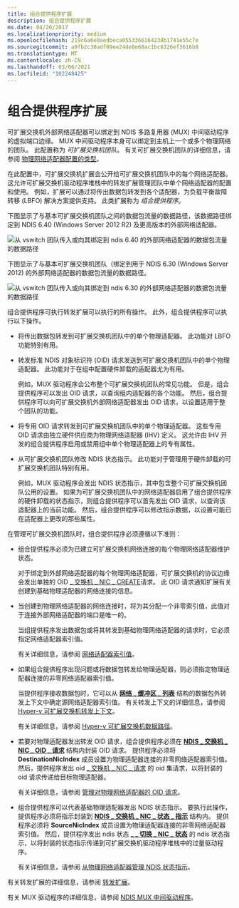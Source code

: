 ```yaml
---
title: 组合提供程序扩展
description: 组合提供程序扩展
ms.date: 04/20/2017
ms.localizationpriority: medium
ms.openlocfilehash: 219c6a6e0aedbeca0553366164238b1741e55c7e
ms.sourcegitcommit: a9fb2c30adf09ee24de8e68ac1bc6326ef3616b8
ms.translationtype: MT
ms.contentlocale: zh-CN
ms.lasthandoff: 03/06/2021
ms.locfileid: "102248425"
---
```

# <a name="teaming-provider-extensions"></a>组合提供程序扩展


可扩展交换机外部网络适配器可以绑定到 NDIS 多路复用器 (MUX) 中间驱动程序的虚拟端口边缘。 MUX 中间驱动程序本身可以绑定到主机上一个或多个物理网络的团队。 此配置称为 *可扩展交换机团队*。 有关可扩展交换机团队的详细信息，请参阅 [物理网络适配器配置的类型](types-of-physical-network-adapter-configurations.md)。

在此配置中，可扩展交换机扩展会公开给可扩展交换机团队中的每个网络适配器。 这允许可扩展交换机驱动程序堆栈中的转发扩展管理团队中单个网络适配器的配置和使用。 例如，扩展可以通过将传出数据包转发到各个适配器，为负载平衡故障转移 (LBFO) 解决方案提供支持。 此类扩展称为 *组合提供程序*。

下图显示了与基本可扩展交换机团队之间的数据包流量的数据路径，该数据路径绑定到 NDIS 6.40 (Windows Server 2012 R2) 及更高版本的外部网络适配器。

![从 vswitch 团队传入或向其绑定到 ndis 6.40 的外部网络适配器的数据包流量的数据路径](images/vswitchteam-ndis640.png)

下图显示了与基本可扩展交换机团队（绑定到用于 NDIS 6.30 (Windows Server 2012) 的外部网络适配器的数据包流量的数据路径。

![从 vswitch 团队传入或向其绑定到 ndis 6.30 的外部网络适配器的数据包流量的数据路径](images/vswitchteam.png)

组合提供程序可执行转发扩展可以执行的所有操作。 此外，组合提供程序可以执行以下操作。

-   将传出数据包转发到可扩展交换机团队中的单个物理适配器。 此功能对 LBFO 功能特别有用。

-   转发标准 NDIS 对象标识符 (OID) 请求发送到可扩展交换机团队中的单个物理适配器。 此功能对于在组中配置硬件卸载的适配器尤为有用。

    例如，MUX 驱动程序会公布整个可扩展交换机团队的常见功能。 但是，组合提供程序可以发出 OID 请求，以查询组内适配器的各个功能。 然后，组合提供程序可以向可扩展交换机外部网络适配器发出 OID 请求，以设置适用于整个团队的功能。

-   将专用 OID 请求转发到可扩展交换机团队中的单个物理适配器。 这些专用 OID 请求由独立硬件供应商为物理网络适配器 (IHV) 定义。 这允许由 IHV 开发的组合提供程序启用或禁用组中单个物理适配器上的专有属性。

-   从可扩展交换机团队修改 NDIS 状态指示。 此功能对于管理用于硬件卸载的可扩展交换机团队特别有用。

    例如，MUX 驱动程序会发出 NDIS 状态指示，其中包含整个可扩展交换机团队公用的设置。 如果为可扩展交换机团队中的网络适配器启用了组合提供程序的硬件卸载的状态指示，则组合提供程序可以首先发出 OID 请求，以查询该适配器上的当前功能。 然后，组合提供程序可以修改指示数据，以设置可能已在适配器上更改的那些属性。

在管理可扩展交换机团队时，组合提供程序必须遵循以下准则：

-   组合提供程序必须为已建立可扩展交换机网络连接的每个物理网络适配器维护状态。

    对于绑定到外部网络适配器的每个物理网络适配器，可扩展交换机的协议边缘会发出单独的 OID [ \_ 交换机 \_ NIC \_ CREATE](./oid-switch-nic-create.md)请求。 此 OID 请求通知扩展有关创建到基础物理适配器的网络连接的信息。

-   当创建到物理网络适配器的网络连接时，将为其分配一个非零索引值，此值对于连接外部网络适配器的端口是唯一的。

    当组提供程序发出数据包或将其转发到基础物理网络适配器的请求时，它必须指定网络适配器索引值。

    有关详细信息，请参阅 [网络适配器索引值](network-adapter-index-values.md)。

-   如果组合提供程序出现问题或将数据包转发给物理适配器，则必须指定物理适配器连接的非零网络适配器索引值。

    当提供程序接收数据包时，它可以从 [**网络 \_ 缓冲区 \_ 列表**](/windows-hardware/drivers/ddi/nbl/ns-nbl-net_buffer_list) 结构的数据包外转发上下文中确定源网络适配器索引值。 有关转发上下文的详细信息，请参阅 [Hyper-v 可扩展交换机转发上下文](hyper-v-extensible-switch-forwarding-context.md)。

    有关详细信息，请参阅 [Hyper-v 可扩展交换机数据路径](hyper-v-extensible-switch-data-path.md)。

-   若要对物理适配器发出转发 OID 请求，组合提供程序必须在 [**NDIS \_ 交换机 \_ NIC \_ OID \_ 请求**](/windows-hardware/drivers/ddi/ntddndis/ns-ntddndis-_ndis_switch_nic_oid_request) 结构内封装 OID 请求。 提供程序必须将 **DestinationNicIndex** 成员设置为物理适配器连接的非零网络适配器索引值。 然后，提供程序发出 oid [ \_ 交换机 \_ NIC \_ 请求](./oid-switch-nic-request.md) 的 oid 集请求，以将封装的 oid 请求传递给目标物理适配器。

    有关详细信息，请参阅 [管理对物理网络适配器的 OID 请求](managing-oid-requests-to-physical-network-adapters.md)。

-   组合提供程序可以代表基础物理适配器发出 NDIS 状态指示。 要执行此操作，提供程序必须将指示封装到 [**NDIS \_ 交换机 \_ NIC \_ 状态 \_ 指示**](/windows-hardware/drivers/ddi/ndis/ns-ndis-_ndis_switch_nic_status_indication) 结构内。 提供程序必须将 **SourceNicIndex** 成员设置为物理适配器连接的非零网络适配器索引值。 然后，提供程序发出 ndis 状态 [**\_ \_ 切换 \_ NIC \_ 状态**](./ndis-status-switch-nic-status.md) 的 ndis 状态指示，以将封装的状态指示传递到可扩展交换机驱动程序堆栈中的过量驱动程序。

    有关详细信息，请参阅 [从物理网络适配器管理 NDIS 状态指示](managing-ndis-status-indications-from-physical-network-adapters.md)。

有关转发扩展的详细信息，请参阅 [转发扩展](forwarding-extensions.md)。

有关 MUX 驱动程序的详细信息，请参阅 [NDIS MUX 中间驱动程序](ndis-mux-intermediate-drivers.md)。

 

